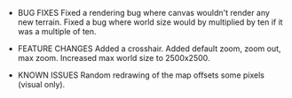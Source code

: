 - BUG FIXES
Fixed a rendering bug where canvas wouldn't render any new terrain.
Fixed a bug where world size would by multiplied by ten if it was a multiple of ten.

- FEATURE CHANGES
Added a crosshair.
Added default zoom, zoom out, max zoom.
Increased max world size to 2500x2500.

- KNOWN ISSUES
Random redrawing of the map offsets some pixels (visual only).
